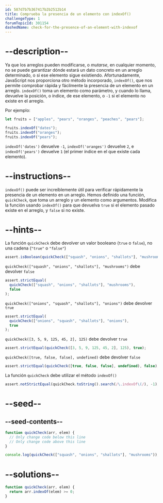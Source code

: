 ```yaml
---
id: 587d7b7b367417b2b2512b14
title: Comprueba la presencia de un elemento con indexOf()
challengeType: 1
forumTopicId: 301154
dashedName: check-for-the-presence-of-an-element-with-indexof
---
```


# --description--

Ya que los arreglos pueden modificarse, o _mutarse_, en cualquier momento, no se puede garantizar dónde estará un dato concreto en un arreglo determinado, o si ese elemento sigue existiendo. Afortunadamente, JavaScript nos proporciona otro método incorporado, `indexOf()`, que nos permite comprobar rápida y fácilmente la presencia de un elemento en un arreglo. `indexOf()` toma un elemento como parámetro, y cuando lo llama, devuelve la posición, o índice, de ese elemento, o `-1` si el elemento no existe en el arreglo.

Por ejemplo:

```js
let fruits = ["apples", "pears", "oranges", "peaches", "pears"];

fruits.indexOf("dates");
fruits.indexOf("oranges");
fruits.indexOf("pears");
```

`indexOf('dates')` devuelve `-1`, `indexOf('oranges')` devuelve `2`, e `indexOf('pears')` devuelve `1` (el primer índice en el que existe cada elemento).

# --instructions--

`indexOf()` puede ser increíblemente útil para verificar rápidamente la presencia de un elemento en un arreglo. Hemos definido una función, `quickCheck`, que toma un arreglo y un elemento como argumentos. Modifica la función usando `indexOf()` para que devuelva `true` si el elemento pasado existe en el arreglo, y `false` si no existe.

# --hints--

La función `quickCheck` debe devolver un valor booleano (`true` o `false`), no una cadena (`"true"` o `"false"`)

```js
assert.isBoolean(quickCheck(["squash", "onions", "shallots"], "mushrooms"));
```

`quickCheck(["squash", "onions", "shallots"], "mushrooms")` debe devolver `false`

```js
assert.strictEqual(
  quickCheck(["squash", "onions", "shallots"], "mushrooms"),
  false
);
```

`quickCheck(["onions", "squash", "shallots"], "onions")` debe devolver `true`

```js
assert.strictEqual(
  quickCheck(["onions", "squash", "shallots"], "onions"),
  true
);
```

`quickCheck([3, 5, 9, 125, 45, 2], 125)` debe devolver `true`

```js
assert.strictEqual(quickCheck([3, 5, 9, 125, 45, 2], 125), true);
```

`quickCheck([true, false, false], undefined)` debe devolver `false`

```js
assert.strictEqual(quickCheck([true, false, false], undefined), false);
```

La función `quickCheck` debe utilizar el método `indexOf()`

```js
assert.notStrictEqual(quickCheck.toString().search(/\.indexOf\(/), -1);
```

# --seed--

## --seed-contents--

```js
function quickCheck(arr, elem) {
  // Only change code below this line
  // Only change code above this line
}

console.log(quickCheck(["squash", "onions", "shallots"], "mushrooms"));
```

# --solutions--

```js
function quickCheck(arr, elem) {
  return arr.indexOf(elem) >= 0;
}
```
